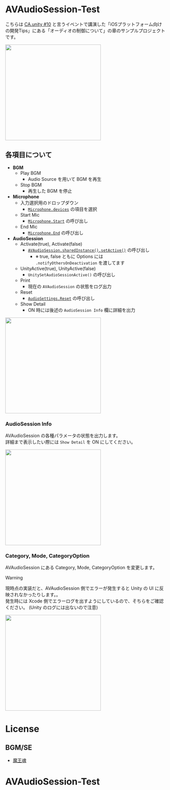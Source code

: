 # AVAudioSession-Test

こちらは [CA.unity #10](https://cyberagent.connpass.com/event/366674/) と言うイベントで講演した「iOSプラットフォーム向けの開発Tips」にある「オーディオの制御について」の章のサンプルプロジェクトです。

<img width="300" src="https://github.com/user-attachments/assets/9651dcc8-63f5-4fc5-83a2-605d6d0c3807" />


## 各項目について

- **BGM**
  - Play BGM
    - Audio Source を用いて BGM を再生
  - Stop BGM
    - 再生した BGM を停止
- **Microphone**
  - 入力選択用のドロップダウン
    - [`Microphone.devices`](https://docs.unity3d.com/ScriptReference/Microphone-devices.html) の項目を選択
  - Start Mic
    - [`Microphone.Start`](https://docs.unity3d.com/ScriptReference/Microphone.Start.html) の呼び出し
  - End Mic
    - [`Microphone.End`](https://docs.unity3d.com/ScriptReference/Microphone.End.html) の呼び出し
- **AudioSession**
  - Activate(true), Activate(false)
    - [`AVAudioSession.sharedInstance().setActive()`](https://developer.apple.com/documentation/avfaudio/avaudiosession/setactive(_:options:)) の呼び出し
      - ※ true, false ともに Options には `.notifyOthersOnDeactivation` を渡してます 
  - UnityActive(true), UnityActive(false)
    - `UnitySetAudioSessionActive()` の呼び出し
  - Print
    - 現在の `AVAudioSession` の状態をログ出力
  - Reset
    - [`AudioSettings.Reset`](https://docs.unity3d.com/ScriptReference/AudioSettings.Reset.html) の呼び出し 
  - Show Detail
    - ON 時には後述の `AudioSession Info` 欄に詳細を出力

<img width="300" src="https://github.com/user-attachments/assets/40e4600c-05d9-429b-9b8c-d3a8042cd645" />

### AudioSession Info

AVAudioSession の各種パラメータの状態を出力します。  
詳細まで表示したい際には `Show Detail` を ON にしてください。

<img width="300" src="https://github.com/user-attachments/assets/7ba10233-352c-4d0d-ab87-d860da9d416e" />

### Category, Mode, CategoryOption

AVAudioSession にある Category, Mode, CategoryOption を変更します。

> [!warning]
> 現時点の実装だと、AVAudioSession 側でエラーが発生すると Unity の UI に反映されなかったりします。。  
> 発生時には Xcode 側でエラーログを出すようにしているので、そちらをご確認ください。
> (Unity のログには出ないので注意)  

<img width="300" src="https://github.com/user-attachments/assets/d58f321a-c5c5-4e41-9333-93ae3817d1ce" />


# License

## BGM/SE

- [魔王魂](https://maoudamashii.jokersounds.com/)
# AVAudioSession-Test
